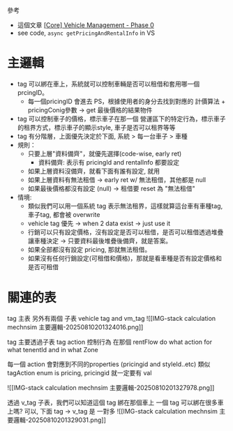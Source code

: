 

參考
- 這個文章 [[Core] Vehicle Management - Phase 0](https://docs.google.com/document/d/1Lffmf5Xgn4r-KPYc7X1lSSzgmOvdcev81VWUDFVmPsY/edit?hl=zh-tw&tab=t.0#heading=h.igv93zj4p7cz)
- see code, `async getPricingAndRentalInfo` in VS

# 主邏輯
- tag 可以綁在車上，系統就可以控制車輛是否可以租借和套用哪一個prcingID。
	- 每一個pricingID 會進去 PS，根據使用者的身分去找到對應的 計價算法 + pricingConig參數 -> get 最後價格的結果物件
- tag 可以控制車子的價格，標示車子在那一個 營運區下的特定行為，標示車子的租界方式，標示車子的顯示style, 車子是否可以租界等等
- tag 有分階層，上面優先決定於下面, 系統  > 每一台車子 > 車種
- 規則：
	- 只要上層"資料備齊"，就優先選擇(code-wise, early ret)
		- 資料備齊: 表示有 pricingId and rentalInfo 都要設定
	- 如果上層資料沒備齊，就看下面有誰有設定, 就用
	- 如果上層資料有無法租借 -> early ret w/ 無法租借，其他都是 null
	- 如果最後價格都沒有設定 (null) -> 租借要 reset 為 "無法租借"
- 情境:
	- 類似我們可以用一個系統 tag 表示無法租界，這樣就算這台車有車種tag, 車子tag, 都會被 overwrite
	- vehicle tag 優先 -> when 2 data exist -> just use it
	- 行銷可以只有設定價格，沒有設定是否可以租借，是否可以租借透過堆疊讓車種決定 -> 只要資料最後堆疊後備齊，就是答案。
	- 如果全部都沒有設定 pricing, 那就無法租借。
	- 如果沒有任何行銷設定(可租借和價格)，那就是看車種是否有設定價格和是否可租借


# 關連的表

tag 主表
另外有兩個 子表
vehicle tag and vm_tag
![[IMG-stack calculation mechnsim 主要邏輯-20250810201324016.png]]

tag 主要透過子表 tag action 控制行為
在那個 rentFlow do what action for what tenentId and in what Zone

每一個 action 會對應到不同的properties (pricingid and styleId..etc)
類似 tagAction enum is pricing, pricingid 就一定要有 val

![[IMG-stack calculation mechnsim 主要邏輯-20250810201327978.png]]



透過 v_tag 子表，我們可以知道這個 tag 綁在那個車上
一個 tag 可以綁在很多車上嗎? 可以, 下面 tag -> v_tag 是 一對多
![[IMG-stack calculation mechnsim 主要邏輯-20250810201329031.png]]


